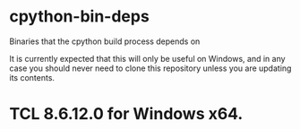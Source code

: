 # cpython-bin-deps
Binaries that the cpython build process depends on

It is currently expected that this will only be useful on Windows,
and in any case you should never need to clone this repository
unless you are updating its contents.
# TCL 8.6.12.0 for Windows x64.

